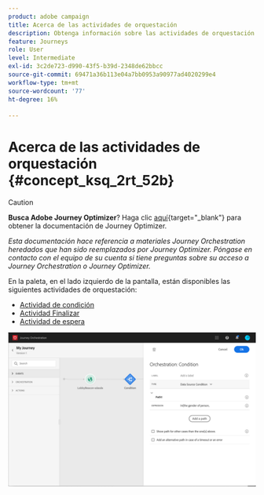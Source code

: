 ```yaml
---
product: adobe campaign
title: Acerca de las actividades de orquestación
description: Obtenga información sobre las actividades de orquestación
feature: Journeys
role: User
level: Intermediate
exl-id: 3c2de723-d990-43f5-b39d-2348de62bbcc
source-git-commit: 69471a36b113e04a7bb0953a90977ad4020299e4
workflow-type: tm+mt
source-wordcount: '77'
ht-degree: 16%

---
```


# Acerca de las actividades de orquestación {#concept_ksq_2rt_52b}


>[!CAUTION]
>
>**Busca Adobe Journey Optimizer**? Haga clic [aquí](https://experienceleague.adobe.com/es/docs/journey-optimizer/using/ajo-home){target="_blank"} para obtener la documentación de Journey Optimizer.
>
>
>_Esta documentación hace referencia a materiales Journey Orchestration heredados que han sido reemplazados por Journey Optimizer. Póngase en contacto con el equipo de su cuenta si tiene preguntas sobre su acceso a Journey Orchestration o Journey Optimizer._


En la paleta, en el lado izquierdo de la pantalla, están disponibles las siguientes actividades de orquestación:

* [Actividad de condición](../building-journeys/condition-activity.md)
* [Actividad Finalizar](../building-journeys/end-activity.md)
* [Actividad de espera](../building-journeys/wait-activity.md)

![](../assets/journey49.png)
